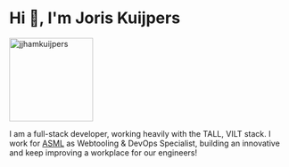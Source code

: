 # Hi 👋, I'm Joris Kuijpers

<a href="https://github.com/jjhamkuijpers"><img align="center" src="https://github-readme-stats.vercel.app/api?username=jjhamkuijpers&show_icons=true&locale=en" align="right" height="150" alt="jjhamkuijpers" /></a>

I am a full-stack developer, working heavily with the TALL, VILT stack. I work for [ASML](https://asml.com) as Webtooling & DevOps Specialist, building an innovative and keep improving a workplace for our engineers!

